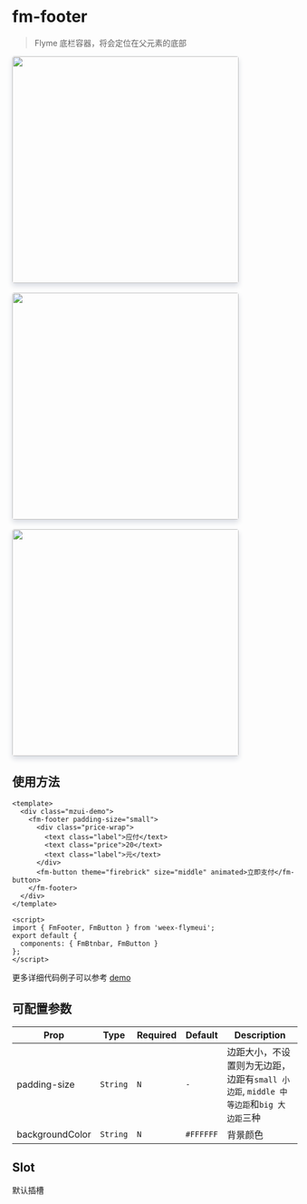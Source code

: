 # fm-footer

> Flyme 底栏容器，将会定位在父元素的底部

<img src="http://image.res.meizu.com/image/flyme-icon/fbedb13d73514bef8e0af45b2c179ccdz" width=400 style="box-shadow: 0 5px 10px 0 #d9dce3;    border-radius: 4px;" />
<br></br>
<img src="http://image.res.meizu.com/image/flyme-icon/4bbc52b26c7841c98baf90e5fc1ad216z" width=400 style="box-shadow: 0 5px 10px 0 #d9dce3;    border-radius: 4px;" />
<br></br>
<img src="http://image.res.meizu.com/image/flyme-icon/69f06632854941c78316306edf4ef7b3z" width=400 style="box-shadow: 0 5px 10px 0 #d9dce3;    border-radius: 4px;" />

## 使用方法

```vue
<template>
  <div class="mzui-demo">
    <fm-footer padding-size="small">
      <div class="price-wrap">
        <text class="label">应付</text>
        <text class="price">20</text>
        <text class="label">元</text>
      </div>
      <fm-button theme="firebrick" size="middle" animated>立即支付</fm-button>
    </fm-footer>
  </div>
</template>

<script>
import { FmFooter, FmButton } from 'weex-flymeui';
export default {
  components: { FmBtnbar, FmButton }
};
</script>
```

更多详细代码例子可以参考 [demo](https://github.com/FlymeApps/weex-flymeui/blob/master/example/component/footer/index.vue)

## 可配置参数
| Prop | Type | Required | Default | Description |
|-------------|------------|--------|-----|-----|
| padding-size | `String` |`N`| `-` | 边距大小，不设置则为无边距，边距有`small 小边距`, `middle 中等边距`和`big 大边距`三种 |
| backgroundColor | `String` |`N`| `#FFFFFF` | 背景颜色 |

## Slot

默认插槽
